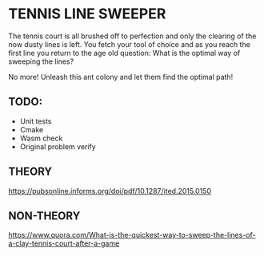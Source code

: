 # TENNIS LINE SWEEPER

The tennis court is all brushed off to perfection and only the clearing of the now dusty lines is left. You fetch your tool of choice and as you reach the first line you return to the age old question:
What is the optimal way of sweeping the lines?

No more! Unleash this ant colony and let them find the optimal path!

## TODO:
 - Unit tests
 - Cmake
 - Wasm check
 - Original problem verify

## THEORY
https://pubsonline.informs.org/doi/pdf/10.1287/ited.2015.0150

## NON-THEORY
https://www.quora.com/What-is-the-quickest-way-to-sweep-the-lines-of-a-clay-tennis-court-after-a-game
